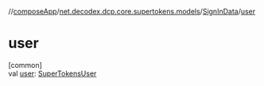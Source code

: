 //[composeApp](../../../index.md)/[net.decodex.dcp.core.supertokens.models](../index.md)/[SignInData](index.md)/[user](user.md)

# user

[common]\
val [user](user.md): [SuperTokensUser](../-super-tokens-user/index.md)
